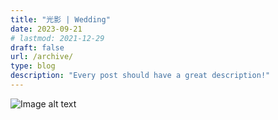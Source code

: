 ```yaml
---
title: "光影 | Wedding"
date: 2023-09-21
# lastmod: 2021-12-29
draft: false
url: /archive/
type: blog
description: "Every post should have a great description!"
---
```



![Image alt text](/static/images/header.jpg)